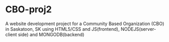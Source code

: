 # CBO-proj2

A website development project for a Community Based Organization (CBO) in Saskatoon, SK using HTML5/CSS and JS(frontend), NODEJS(server-client side) and MONGODB(backend)
